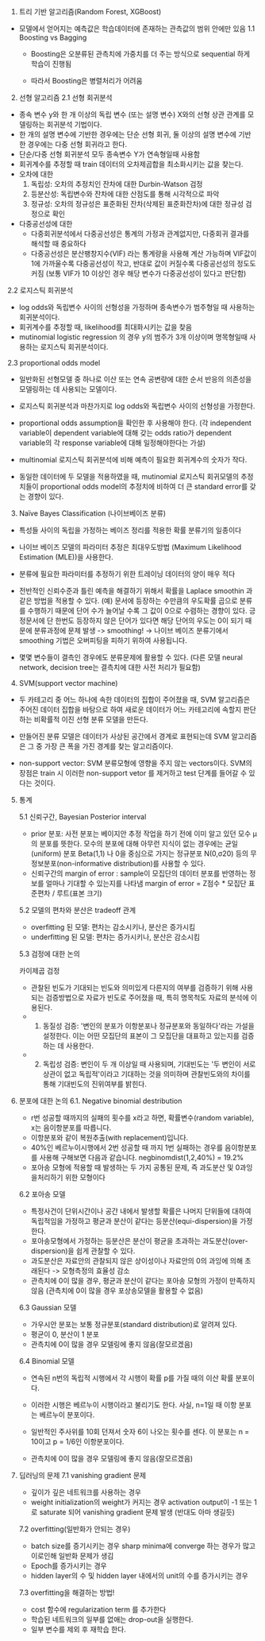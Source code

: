 1. 트리 기반 알고리즘(Random Forest, XGBoost)
- 모델에서 얻어지는 예측값은 학습데이터에 존재하는 관측값의 범위 안에만 있음
  1.1 Boosting vs Bagging

  - Boosting은 오분류된 관측치에 가중치를 더 주는 방식으로 sequential 하게 학습이 진행됨

  - 따라서 Boosting은 병렬처리가 어려움

    

2. 선형 알고리즘
  2.1 선형 회귀분석

  - 종속 변수 y와 한 개 이상의 독립 변수 (또는 설명 변수) X와의 선형 상관 관계를 모델링하는 회귀분석 기법이다. 
  - 한 개의 설명 변수에 기반한 경우에는 단순 선형 회귀, 둘 이상의 설명 변수에 기반한 경우에는 다중 선형 회귀라고 한다.
  - 단순/다중 선형 회귀분석 모두 종속변수 Y가 연속형일때 사용함
  - 회귀계수를 추정할 때 train 데이터의 오차제곱합을 최소화시키는 값을 찾는다.
  - 오차에 대한
    1) 독립성: 오차의 추정치인 잔차에 대한 Durbin-Watson 검정
    2) 등분산성: 독립변수와 잔차에 대한 산점도를 통해 시각적으로 파악
    3) 정규성: 오차의 정규성은 표준화된 잔차(삭제된 표준화잔차)에 대한 정규성 검정으로 확인
  - 다중공선성에 대한
    - 다중회귀분석에서 다중공선성은 통계의 가정과 관계없지만, 다중회귀 결과를 해석할 때 중요하다
    - 다중공선성은 분산팽창지수(VIF) 라는 통계량을 사용해 계산 가능하며 VIF값이 1에 가까울수록 다중공선성이 작고, 반대로 값이 커질수록 다중공선성의 정도도 커짐
      (보통 VIF가 10 이상인 경우 해당 변수가 다중공선성이 있다고 판단함)

  2.2 로지스틱 회귀분석

  - log odds와 독립변수 사이의 선형성을 가정하며 종속변수가 범주형일 때 사용하는 회귀분석이다.
  - 회귀계수를 추정할 때, likelihood를 최대화시키는 값을 찾음
  - mutinomial logistic regression 의 경우 y의 범주가 3개 이상이며 명목형일때 사용하는 로지스틱 회귀분석이다.

  2.3 proportional odds model

  - 일반화된 선형모델 중 하나로 이산 또는 연속 공변량에 대한 순서 반응의 의존성을 모델링하는 데 사용되는 모델이다.

  - 로지스틱 회귀분석과 마찬가지로 log odds와 독립변수 사이의 선형성을 가정한다.

  - proportional odds assumption을 확인한 후 사용해야 한다.
    (각 independent variable이 dependent variable에 대해 갖는 odds ratio가 dependent variable의 각 response variable에 대해 일정해야한다는 가설)

  - multinomial 로지스틱 회귀분석에 비해 예측이 필요한 회귀계수의 숫자가 작다.

  - 동일한 데이터에 두 모델을 적용하였을 때, mutinomial 로지스틱 회귀모델의 추정치들이 proportional odds model의 추정치에 비하여 더 큰 standard error를 갖는 경향이 있다.

    


3. Naïve Bayes Classification (나이브베이즈 분류)
- 특성들 사이의 독립을 가정하는 베이즈 정리를 적용한 확률 분류기의 일종이다

- 나이브 베이즈 모델의 파라미터 추정은 최대우도방법 (Maximum Likelihood Estimation (MLE))을 사용한다.

- 분류에 필요한 파라미터를 추정하기 위한 트레이닝 데이터의 양이 매우 적다

- 전반적인 신뢰수준과 틀린 예측을 해결하기 위해서 확률을 Laplace smoothin 과 같은 방법을 적용할 수 있다.
  (예) 문서에 등장하는 수만큼의 우도확률 곱으로 분류를 수행하기 때문에 단어 수가 늘어날 수록 그 값이 0으로 수렴하는 경향이 있다.
  긍정문서에 단 한번도 등장하지 않은 단어가 있다면 해당 단어의 우도는 0이 되기 때문에 분류과정에 문제 발생 -> smoothing!
  -> 나이브 베이즈 분류기에서 smoothing 기법은 오버피팅을 피하기 위하여 사용됩니다.

- 몇몇 변수들이 결측인 경우에도 분류문제에 활용할 수 있다. (다른 모델 neural network, decision tree는 결측치에 대한 사전 처리가 필요함)

  

4. SVM(support vector machine)

- 두 카테고리 중 어느 하나에 속한 데이터의 집합이 주어졌을 때, SVM 알고리즘은 주어진 데이터 집합을 바탕으로 하여 새로운 데이터가 어느 카테고리에 속할지 판단하는 비확률적 이진 선형 분류 모델을 만든다. 

- 만들어진 분류 모델은 데이터가 사상된 공간에서 경계로 표현되는데 SVM 알고리즘은 그 중 가장 큰 폭을 가진 경계를 찾는 알고리즘이다.

- non-support vector: SVM 분류모형에 영향을 주지 않는 vectors이다. SVM의 장점은 train 시 이러한 non-support vetor 를 제거하고 test 단계를 들어갈 수 있다는 것이다.

  

5. 통계

   5.1 신뢰구간, Bayesian Posterior interval

   - prior 분포: 사전 분포는 베이지안 추정 작업을 하기 전에 이미 알고 있던 모수  μ 의 분포를 뜻한다. 
     모수의 분포에 대해 아무런 지식이 없는 경우에는 균일(uniform) 분포  Beta(1,1) 나 0을 중심으로 가지는 정규분포  N(0,σ20)  등의 무정보분포(non-informative distribution)를 사용할 수 있다. 
   - 신뢰구간의 margin of error : sample이 모집단의 데이터 분포를 반영하는 정보를 얼마나 기대할 수 있는지를 나타냄
     margin of error = Z점수 * 모집단 표준편차 / 루트(표본 크기)

   5.2 모델의 편차와 분산은 tradeoff 관계

   - overfitting 된 모델: 편차는 감소시키나, 분산은 증가시킴
   - underfitting 된 모델: 편차는 증가시키나, 분산은 감소시킴

   5.3 검정에 대한 논의

   카이제곱 검정

   - 관찰된 빈도가 기대되는 빈도와 의미있게 다른지의 여부를 검증하기 위해 사용되는 검증방법으로 자료가 빈도로 주어졌을 때, 특히 명목척도 자료의 분석에 이용된다.
   - 1) 동질성 검증: '변인의 분포가 이항분포나 정규분포와 동일하다'라는 가설을 설정한다. 이는 어떤 모집단의 표본이 그 모집단을 대표하고 있는지를 검증하는 데 사용한다. 
   - 2) 독립성 검증: 변인이 두 개 이상일 때 사용되며, 기대빈도는 '두 변인이 서로 상관이 없고 독립적'이라고 기대하는 것을 의미하며 관찰빈도와의 차이를 통해 기대빈도의 진위여부를 밝힌다.

   

6. 분포에 대한 논의
   6.1. Negative binomial destribution

   - r번 성공할 때까지의 실패의 횟수를 x라고 하면, 확률변수(random variable), x는 음이항분포를 따릅니다. 
   - 이항분포와 같이 복원추출(with replacement)입니다.
   - 40%인 베르누이시행에서 2번 성공할 때 까지 1번 실패하는 경우를 음이항분포를 사용해 구해보면 다음과 같습니다.  negbinomdist(1,2,40%) = 19.2%
   - 포아송 모형에 적용할 때 발생하는 두 가지 공통된 문제, 즉 과도분산 및 0과잉을처리하기 위한 모형이다

   6.2 포아송 모델

   - 특정사건이 단위시간이나 공간 내에서 발생할 확률은 나머지 단위들에 대하여 독립적임을 가정하고 평균과 분산이 같다는 등분산(equi-dispersion)을 가정한다.
   - 포아송모형에서 가정하는 등분산은 분산이 평균을 초과하는 과도분산(over-dispersion)을 쉽게 관찰할 수 있다.
   - 과도분산은 자료안의 관찰되지 않은 상이성이나 자료안의 0의 과잉에 의해 초래된다 -> 모형측정의 효율성 감소
   - 관측치에 0이 많을 경우, 평균과 분산이 같다는 포아송 모형의 가정이 만족하지 않음 (관측치에 0이 많을 경우 포상송모델을 활용할 수 없음)

   6.3 Gaussian 모델 

   - 가우시안 분포는 보통 정규분포(standard distribution)로 알려져 있다.
   - 평균이 0, 분산이 1 분포 
   - 관측치에 0이 많을 경우 모델링에 좋지 않음(잘모르겠음)

   6.4 Binomial 모델 

   - 연속된 n번의 독립적 시행에서 각 시행이 확률 p를 가질 때의 이산 확률 분포이다. 

   - 이러한 시행은 베르누이 시행이라고 불리기도 한다. 사실, n=1일 때 이항 분포는 베르누이 분포이다.

   - 일반적인 주사위를 10회 던져서 숫자 6이 나오는 횟수를 센다. 이 분포는 n = 10이고 p = 1/6인 이항분포이다.

   - 관측치에 0이 많을 경우 모델링에 좋지 않음(잘모르겠음)

     

7. 딥러닝의 문제
   7.1 vanishing gradient 문제

   - 깊이가 깊은 네트워크를 사용하는 경우
   - weight initialization의 weight가 커지는 경우 activation output이 -1 또는 1로 saturate 되어 vanishing gradient 문제 발생 (반대도 아마 생길듯)

   7.2 overfitting(일반화가 안되는 경우)

   - batch size를 증기시키는 경우 sharp minima에 converge 하는 경우가 많고 이로인해 일반화 문제가 생김
   - Epoch를 증가시키는 경우
   - hidden layer의 수 및 hidden layer 내에서의 unit의 수를 증가시키는 경우

   7.3 overfitting을 해결하는 방법!

   - cost 함수에 regularization term 를 추가한다
   - 학습된 네트워크의 일부를 없애는 drop-out을 실행한다.
   - 일부 변수를 제외 후 재학습 한다.